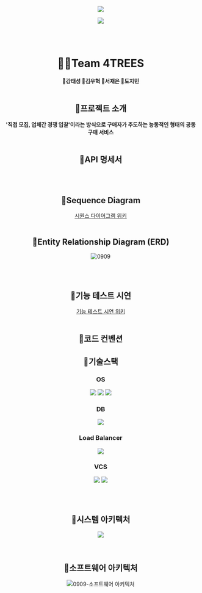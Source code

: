 <p align='center'>
    <img src="https://capsule-render.vercel.app/api?type=waving&color=auto&height=300&section=header&text=공구%20플랫폼%20🛒0909🌽&fontSize=75&animation=fadeIn&fontAlignY=38&&descAlignY=51&descAlign=62"/>
</p>

<div align="center">
  <img src="https://github.com/beyond-sw-camp/be06-1st-4TREES-0909/assets/82444759/adebff05-9206-4b6a-8ae2-475590c542e7"  align="center"/>
</div>

<br></br>

<div align="center">


<h1> 🤼‍♂️Team 4TREES</h2>
<b>🧡강태성 💚김우혁 💛서재은 💜도지민 </b> <br/><br/>

## 📌프로젝트 소개
<b>'직접 모집, 업체간 경쟁 입찰'이라는 방식으로 구매자가 주도하는 능동적인 형태의 공동구매 서비스</b>
<br/><br/>

## 📌API 명세서

<br/><br/>
## 📌Sequence Diagram
<a href="https://github.com/beyond-sw-camp/be06-2nd-4TREES-0909/wiki/%ED%95%B5%EC%8B%AC-%EA%B8%B0%EB%8A%A5-%EC%8B%9C%ED%80%80%EC%8A%A4-%EB%8B%A4%EC%9D%B4%EC%96%B4%EA%B7%B8%EB%9E%A8">시퀀스 다이어그램 위키</a>
<br/><br/>
## 📌Entity Relationship Diagram (ERD)
![0909](https://github.com/user-attachments/assets/5c04ff50-2d2d-4af2-b946-d77cc9f6395a)

<br/><br/>

## 📌기능 테스트 시연
<a href="https://github.com/beyond-sw-camp/be06-2nd-4TREES-0909/wiki/%ED%95%B5%EC%8B%AC-%EA%B8%B0%EB%8A%A5-%EC%8B%9C%EC%97%B0">기능 테스트 시연 위키</a>
<br/><br/>
## 📌코드 컨벤션

## 📌기술스택
### OS
<img src="https://img.shields.io/badge/Linux-FCC624?style=flat&logo=linux&logoColor=black"/> <img src="https://img.shields.io/badge/Vmware-607078?style=flat&logo=Vmware&logoColor=white"/>  <img src="https://img.shields.io/badge/CentOS-262577?style=flat&logo=CentOS&logoColor=white"/>

### DB
<img src="https://img.shields.io/badge/MariaDB-003545?style=flat&logo=MariaDB&logoColor=white"/>

### Load Balancer
<img src="https://img.shields.io/badge/HAPROXY-blue?style=flat&logo=googlepubsub&logoColor=white"/>

### VCS
<img src="https://img.shields.io/badge/github-181717?style=flat&logo=github&logoColor=white">
<img src="https://img.shields.io/badge/git-F05032?style=flat&logo=git&logoColor=white">


<br/><br/>
## 📌시스템 아키텍처
<div align="center">
<img src="https://github.com/beyond-sw-camp/be06-1st-4TREES-0909/assets/82444759/5f2eb344-23ed-4348-987e-7037cacf735d"></img>
</div>
<br/><br/>

## 📌소프트웨어 아키텍처
![0909-소프트웨어 아키텍처](https://github.com/user-attachments/assets/a8ef2c4b-b8e3-4c82-98ba-85ff29bac552)

<br/><br/>
